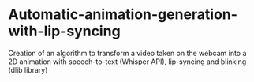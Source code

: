 # Automatic-animation-generation-with-lip-syncing
Creation of an algorithm to transform a video taken on the webcam into a 2D animation with speech-to-text (Whisper API), lip-syncing and blinking (dlib library)
